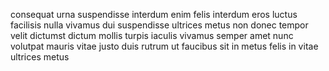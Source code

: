 consequat urna suspendisse interdum enim felis interdum eros luctus facilisis
nulla vivamus dui suspendisse ultrices metus non donec tempor velit dictumst
dictum mollis turpis iaculis vivamus semper amet nunc volutpat mauris vitae
justo duis rutrum ut faucibus sit in metus felis in vitae ultrices metus